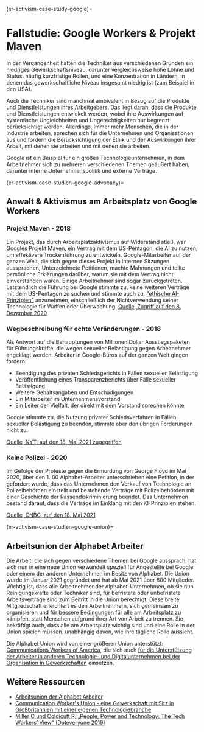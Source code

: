 (er-activism-case-study-google)=
# Fallstudie: Google Workers & Projekt Maven

In der Vergangenheit hatten die Techniker aus verschiedenen Gründen ein niedriges Gewerkschaftsniveau, darunter vergleichsweise hohe Löhne und Status. häufig kurzfristige Rollen, und eine Konzentration in Ländern, in denen das gewerkschaftliche Niveau insgesamt niedrig ist (zum Beispiel in den USA).

Auch die Techniker sind manchmal ambivalent in Bezug auf die Produkte und Dienstleistungen ihres Arbeitgebers. Das liegt daran, dass die Produkte und Dienstleistungen entwickelt werden, wobei ihre Auswirkungen auf systemische Ungleichheiten und Ungerechtigkeiten nur begrenzt berücksichtigt werden. Allerdings, Immer mehr Menschen, die in der Industrie arbeiten, sprechen sich für die Unternehmen und Organisationen aus und fordern die Berücksichtigung der Ethik und der Auswirkungen ihrer Arbeit, mit denen sie arbeiten und mit denen sie arbeiten.

Google ist ein Beispiel für ein großes Technologieunternehmen, in dem Arbeitnehmer sich zu mehreren verschiedenen Themen geäußert haben, darunter interne Unternehmenspolitik und externe Verträge.

(er-activism-case-studien-google-advocacy)=
## Anwalt & Aktivismus am Arbeitsplatz von Google Workers
### Projekt Maven - 2018
Ein Projekt, das durch Arbeitsplatzaktivismus auf Widerstand stieß, war Googles Projekt Maven, ein Vertrag mit dem US-Pentagon, die AI zu nutzen, um effektivere Trockenführung zu entwickeln. Google-Mitarbeiter auf der ganzen Welt, die sich gegen dieses Projekt in internen Sitzungen aussprachen, Unterzeichnete Petitionen, machte Mahnungen und teilte persönliche Erklärungen darüber, warum sie mit dem Vertrag nicht einverstanden waren. Einige Arbeitnehmer sind sogar zurückgetreten. Letztendlich die Führung bei Google stimmte zu, keine weiteren Verträge mit dem US-Pentagon zu suchen und stimmte auch zu, ["ethische AI-Prinzipien"](https://blog.google/technology/ai/ai-principles/) anzunehmen, einschließlich der Nichtverwendung seiner Technologie für Waffen oder Überwachung. [Quelle, Zugriff auf den 8. Dezember 2020](https://jacobinmag.com/2018/06/google-project-maven-military-tech-workers)

### Wegbeschreibung für echte Veränderungen - 2018
Als Antwort auf die Behauptungen von Millionen Dollar Ausstiegspaketen für Führungskräfte, die wegen sexueller Belästigung gegen Arbeitnehmer angeklagt werden. Arbeiter in Google-Büros auf der ganzen Welt gingen fordern:
* Beendigung des privaten Schiedsgerichts in Fällen sexueller Belästigung
* Veröffentlichung eines Transparenzberichts über Fälle sexueller Belästigung
* Weitere Gehaltsangaben und Entschädigungen
* Ein Mitarbeiter im Unternehmensvorstand
* Ein Leiter der Vielfalt, der direkt mit dem Vorstand sprechen könnte

Google stimmte zu, die Nutzung privater Schiedsverfahren in Fällen sexueller Belästigung zu beenden, stimmte aber den übrigen Forderungen nicht zu.

[Quelle, NYT, auf den 18. Mai 2021 zugegriffen](https://www.nytimes.com/2018/11/01/technology/google-walkout-sexual-harassment.html)

### Keine Polizei - 2020
Im Gefolge der Proteste gegen die Ermordung von George Floyd im Mai 2020, über den 1. 00 Alphabet-Arbeiter unterschrieben eine Petition, in der gefordert wurde, dass das Unternehmen den Verkauf von Technologie an Polizeibehörden einstellt und bestehende Verträge mit Polizeibehörden mit einer Geschichte der Rassendiskriminierung beendet. Das Unternehmen bestand darauf, dass die Verträge im Einklang mit den KI-Prinzipien stehen.

[Quelle, CNBC, auf den 18. Mai 2021](https://www.cnbc.com/2020/06/22/google-employees-petition-company-to-cancel-police-contracts.html)

(er-activism-case-studien-google-union)=
## Arbeitsunion der Alphabet Arbeiter

Die Arbeit, die sich gegen verschiedene Themen bei Google aussprach, hat sich nun in eine neue Union verwandelt speziell für Angestellte bei Google oder einem der anderen Unternehmen im Besitz von Alphabet. Die Union wurde im Januar 2021 gegründet und hat ab Mai 2021 über 800 Mitglieder. Wichtig ist, dass alle Arbeitnehmer der Alphabet-Unternehmen, ob sie nun Reinigungskräfte oder Techniker sind, für befristete oder unbefristete Arbeitsverträge sind zum Beitritt in die Union berechtigt. Diese breite Mitgliedschaft erleichtert es den Arbeitnehmern, sich gemeinsam zu organisieren und für bessere Bedingungen für alle am Arbeitsplatz zu kämpfen. statt Menschen aufgrund ihrer Art von Arbeit zu trennen. Sie bekräftigt auch, dass alle am Arbeitsplatz wichtig sind und eine Rolle in der Union spielen müssen. unabhängig davon, wie ihre tägliche Rolle aussieht.

Die Alphabet Union wird von einer größeren Union unterstützt: [Communications Workers of America](https://cwa-union.org/), die sich auch [für die Unterstützung der Arbeiter in anderen Technologie- und Digitalunternehmen bei der Organisation in Gewerkschaften](https://cwa-union.org/news/releases/cwa-launches-new-initiative-in-support-of-organizing-tech-and-game-workers) einsetzen.

## Weitere Ressourcen

* [Arbeitsunion der Alphabet Arbeiter](https://alphabetworkersunion.org/)
* [Communication Worker's Union - eine Gewerkschaft mit Sitz in Großbritannien mit einer eigenen Technologiebranche](https://cwu.org)
* [Miller C und Coldicutt R, „People, Power and Technology: The Tech Workers’ View“ (Doteveryone 2019)](https://doteveryone.org.uk/report/workersview/)
